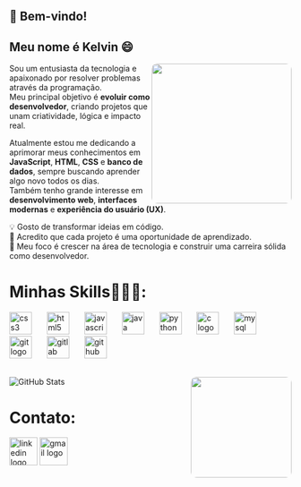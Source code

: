 <h2 align="left">👋 Bem-vindo!

## Meu nome é Kelvin 😄

<img align="right" height="250" style="border-radius:10px;" src="https://media3.giphy.com/media/v1.Y2lkPTc5MGI3NjExODJ1aGNjbHQzdW90aHZ4NDhkMW90cmE1eHV3emJoeHNyZW80MXR0dSZlcD12MV9pbnRlcm5hbF9naWZfYnlfaWQmY3Q9Zw/bGgsc5mWoryfgKBx1u/giphy.gif" />

Sou um entusiasta da tecnologia e apaixonado por resolver problemas através da programação.  
Meu principal objetivo é **evoluir como desenvolvedor**, criando projetos que unam criatividade, lógica e impacto real.  

Atualmente estou me dedicando a aprimorar meus conhecimentos em **JavaScript**, **HTML**, **CSS** e **banco de dados**, sempre buscando aprender algo novo todos os dias.  
Também tenho grande interesse em **desenvolvimento web**, **interfaces modernas** e **experiência do usuário (UX)**.  

💡 Gosto de transformar ideias em código.  
🚀 Acredito que cada projeto é uma oportunidade de aprendizado.  
🎯 Meu foco é crescer na área de tecnologia e construir uma carreira sólida como desenvolvedor.  

</h2>

<div align="left">
  <h1> Minhas Skills👨🏽‍💻: </h1>
  <img src="https://cdn.jsdelivr.net/gh/devicons/devicon/icons/css3/css3-original.svg" height="40" alt="css3 logo"  />
  <img width="19" />
  <img src="https://cdn.jsdelivr.net/gh/devicons/devicon/icons/html5/html5-original.svg" height="40" alt="html5 logo"  />
  <img width="19" />
  <img src="https://cdn.jsdelivr.net/gh/devicons/devicon/icons/javascript/javascript-original.svg" height="40" alt="javascript logo"  />
  <img width="19" />
  <img src="https://cdn.jsdelivr.net/gh/devicons/devicon/icons/java/java-original.svg" height="40" alt="java logo"  />
  <img width="19" />
  <img src="https://cdn.jsdelivr.net/gh/devicons/devicon/icons/python/python-original.svg" height="40" alt="python logo"  />
  <img width="19" />
  <img src="https://cdn.jsdelivr.net/gh/devicons/devicon/icons/c/c-original.svg" height="40" alt="c logo"  />
  <img width="19" />
  <img src="https://cdn.jsdelivr.net/gh/devicons/devicon/icons/mysql/mysql-original.svg" height="40" alt="mysql logo"  />
  <img width="19" />
  <img src="https://cdn.jsdelivr.net/gh/devicons/devicon/icons/git/git-original.svg" height="40" alt="git logo"  />
  <img width="19" />
  <img src="https://cdn.jsdelivr.net/gh/devicons/devicon/icons/gitlab/gitlab-original.svg" height="40" alt="gitlab logo"  />
  <img width="19" />
  <img src="https://cdn.jsdelivr.net/gh/devicons/devicon/icons/github/github-original.svg" height="40" alt="github logo"  />
</div>

##

<img align="right" height="180" style="border-radius:10px;" src="https://media0.giphy.com/media/v1.Y2lkPTc5MGI3NjExbnRzdWljcGVzM2FyMjJwMGx5bXhtbXhlZDBoYjh0bHl1MWkyNGg5NyZlcD12MV9pbnRlcm5hbF9naWZfYnlfaWQmY3Q9Zw/RbDKaczqWovIugyJmW/giphy.gif" />

![GitHub Stats](https://github-readme-stats.vercel.app/api?username=Kelvin-melo06&show_icons=true&count_private=true&theme=radical)


<div align="left">
  <h1>Contato:</h1>
  <img src="https://img.shields.io/static/v1?message=LinkedIn&logo=linkedin&label=&color=0077B5&logoColor=white&labelColor=&style=for-the-badge" height="50" alt="linkedin logo"  />
  <img src="https://img.shields.io/static/v1?message=Gmail&logo=gmail&label=&color=D14836&logoColor=white&labelColor=&style=for-the-badge" height="50" alt="gmail logo"  />
</div>


